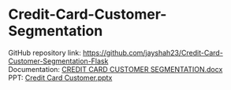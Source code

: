 # Credit-Card-Customer-Segmentation

GitHub repository link: https://github.com/jayshah23/Credit-Card-Customer-Segmentation-Flask <br>
Documentation: [CREDIT CARD CUSTOMER SEGMENTATION.docx](https://github.com/jayshah23/Credit-Card-Customer-Segmentation/files/7030261/CREDIT.CARD.CUSTOMER.SEGMENTATION.docx) <br>
PPT: [Credit Card Customer.pptx](https://github.com/jayshah23/Credit-Card-Customer-Segmentation/files/7030258/Credit.Card.Customer.pptx) <br>
